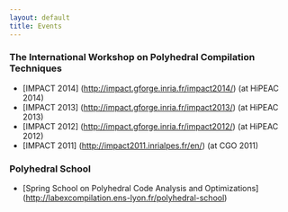 ```yaml
---
layout: default
title: Events
---
```


### The International Workshop on Polyhedral Compilation Techniques  

 * [IMPACT 2014] (http://impact.gforge.inria.fr/impact2014/) (at HiPEAC 2014)
 * [IMPACT 2013] (http://impact.gforge.inria.fr/impact2013/) (at HiPEAC 2013)
 * [IMPACT 2012] (http://impact.gforge.inria.fr/impact2012/) (at HiPEAC 2012)
 * [IMPACT 2011] (http://impact2011.inrialpes.fr/en/) (at CGO 2011)

### Polyhedral School

 * [Spring School on Polyhedral Code Analysis and Optimizations] (http://labexcompilation.ens-lyon.fr/polyhedral-school)
